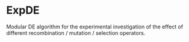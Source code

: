 # ExpDE
Modular DE algorithm for the experimental investigation of the effect of different recombination / mutation / selection operators.

